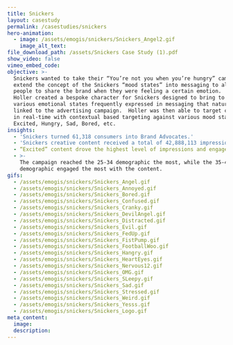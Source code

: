 ```yaml
---
title: Snickers
layout: casestudy
permalink: /casestudies/snickers
hero-animation:
  - image: /assets/emogis/snickers/Snickers_Angel2.gif
    image_alt_text:
file_download_path: /assets/Snickers Case Study (1).pdf
show_video: false
vimeo_embed_code:
objective: >-
  Snickers wanted to take their “You’re not you when you’re hungry” campaign and
  extend the concept of the Snickers “mood states” into messaging to allow
  people to share the brand when they were feeling a certain emotion.  So,
  Holler created a bespoke character for Snickers designed to bring to life the
  various emotional states frequently expressed in messaging that naturally
  linked to the advertising campaign.  Holler was then able to target consumers
  in real-time with contextual based targeting against various mood states;
  Excited, Hungry, Sad, Bored, etc.
insights:
  - 'Snickers turned 61,318 consumers into Brand Advocates.'
  - 'Snickers creative content received a total of 42,888,113 impressions.'
  - “Excited” content drove the highest level of impressions and engagement.
  - >-
    The campaign reached the 25-34 demographic the most, while the 35-44
    demographic engaged the most with the content.
gifs:
  - /assets/emogis/snickers/Snickers_Angel.gif
  - /assets/emogis/snickers/Snickers_Annoyed.gif
  - /assets/emogis/snickers/Snickers_Bored.gif
  - /assets/emogis/snickers/Snickers_Confused.gif
  - /assets/emogis/snickers/Snickers_Cranky.gif
  - /assets/emogis/snickers/Snickers_DevilAngel.gif
  - /assets/emogis/snickers/Snickers_Distracted.gif
  - /assets/emogis/snickers/Snickers_Evil.gif
  - /assets/emogis/snickers/Snickers_FedUp.gif
  - /assets/emogis/snickers/Snickers_FistPump.gif
  - /assets/emogis/snickers/Snickers_FootballWoo.gif
  - /assets/emogis/snickers/Snickers_Hangry.gif
  - /assets/emogis/snickers/Snickers_HeartEyes.gif
  - /assets/emogis/snickers/Snickers_Nervous12.gif
  - /assets/emogis/snickers/Snickers_OMG.gif
  - /assets/emogis/snickers/Snickers_SLeepy.gif
  - /assets/emogis/snickers/Snickers_Sad.gif
  - /assets/emogis/snickers/Snickers_Stressed.gif
  - /assets/emogis/snickers/Snickers_Weird.gif
  - /assets/emogis/snickers/Snickers_Yesss.gif
  - /assets/emogis/snickers/Snickers_Logo.gif
meta_content:
  image:
  description:
---
```


